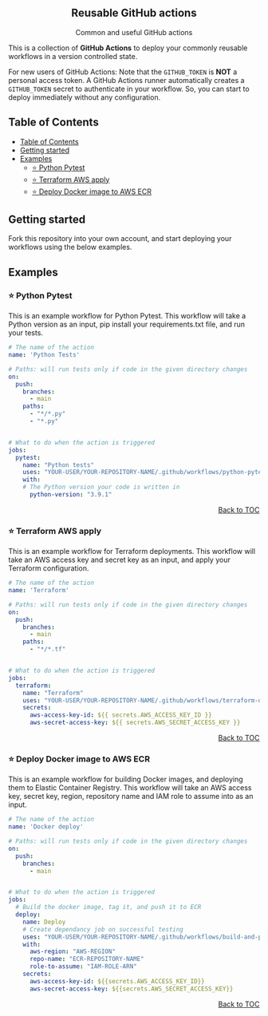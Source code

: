 <h2 align="center">
Reusable GitHub actions
</h2>

<div align="center">
  Common and useful GitHub actions
</div>

This is a collection of **GitHub Actions** to deploy your commonly reusable workflows in a version controlled state.


For new users of GitHub Actions:
Note that the `GITHUB_TOKEN` is **NOT** a personal access token.
A GitHub Actions runner automatically creates a `GITHUB_TOKEN` secret to authenticate in your workflow.
So, you can start to deploy immediately without any configuration.

## Table of Contents

<!-- START doctoc generated TOC please keep comment here to allow auto update -->
<!-- DON'T EDIT THIS SECTION, INSTEAD RE-RUN doctoc TO UPDATE -->

- [Table of Contents](#table-of-contents)
- [Getting started](#getting-started)
- [Examples](#examples)
  - [⭐️ Python Pytest](#️-python-pytest)
  - [⭐️ Terraform AWS apply](#️-terraform-aws-apply)
  - [⭐️ Deploy Docker image to AWS ECR](#️-deploy-docker-image-to-aws-ecr)

<!-- END doctoc generated TOC please keep comment here to allow auto update -->



## Getting started

Fork this repository into your own account, and start deploying your workflows using the below examples.

## Examples

### ⭐️ Python Pytest

This is an example workflow for Python Pytest.
This workflow will take a Python version as an input, pip install your requirements.txt file, and run your tests.

```yaml
# The name of the action
name: 'Python Tests'

# Paths: will run tests only if code in the given directory changes
on:
  push:
    branches:
      - main
    paths:
      - "*/*.py"
      - "*.py"


# What to do when the action is triggered
jobs:
  pytest:
    name: "Python tests"
    uses: "YOUR-USER/YOUR-REPOSITORY-NAME/.github/workflows/python-pytest.yml@main"
    with:
    # The Python version your code is written in
      python-version: "3.9.1"
```

<div align="right">
<a href="#table-of-contents">Back to TOC</a>
</div>


### ⭐️ Terraform AWS apply

This is an example workflow for Terraform deployments.
This workflow will take an AWS access key and secret key as an input, and apply your Terraform configuration.

```yaml
# The name of the action
name: 'Terraform'

# Paths: will run tests only if code in the given directory changes
on:
  push:
    branches:
      - main
    paths:
      - "*/*.tf"


# What to do when the action is triggered
jobs:
  terraform:
    name: "Terraform"
    uses: "YOUR-USER/YOUR-REPOSITORY-NAME/.github/workflows/terraform-deploy.yml@main"
    secrets:
      aws-access-key-id: ${{ secrets.AWS_ACCESS_KEY_ID }}
      aws-secret-access-key: ${{ secrets.AWS_SECRET_ACCESS_KEY }}
```

<div align="right">
<a href="#table-of-contents">Back to TOC</a>
</div>


### ⭐️ Deploy Docker image to AWS ECR

This is an example workflow for building Docker images, and deploying them to Elastic Container Registry.
This workflow will take an AWS access key, secret key, region, repository name and IAM role to assume into as an input.

```yaml
# The name of the action
name: 'Docker deploy'

# Paths: will run tests only if code in the given directory changes
on:
  push:
    branches:
      - main


# What to do when the action is triggered
jobs:
  # Build the docker image, tag it, and push it to ECR
  deploy:
    name: Deploy
    # Create dependancy job on successful testing
    uses: "YOUR-USER/YOUR-REPOSITORY-NAME/.github/workflows/build-and-push-docker-ecr.yml@main"
    with:
      aws-region: "AWS-REGION"
      repo-name: "ECR-REPOSITORY-NAME"
      role-to-assume: "IAM-ROLE-ARN"
    secrets:
      aws-access-key-id: ${{secrets.AWS_ACCESS_KEY_ID}}
      aws-secret-access-key: ${{secrets.AWS_SECRET_ACCESS_KEY}}

```

<div align="right">
<a href="#table-of-contents">Back to TOC</a>
</div>
